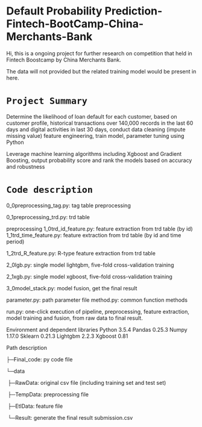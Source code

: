# Default Probability Prediction-Fintech-BootCamp-China-Merchants-Bank

Hi, this is a ongoing project for further research on competition that held in Fintech Boostcamp by China Merchants Bank.

The data will not provided but the related training model would be present in here.

# `Project Summary`

Determine the likelihood of loan default for each customer, based on customer profile, historical transactions over
140,000 records in the last 60 days and digital activities in last 30 days, conduct data cleaning (impute missing value)
feature engineering, train model, parameter tuning using Python

Leverage machine learning algorithms including Xgboost and Gradient Boosting, output probability score and rank the
models based on accuracy and robustness


# `Code description`


0_0preprocessing_tag.py: tag table preprocessing 

0_1preprocessing_trd.py: trd table 

preprocessing 1_0trd_id_feature.py: feature extraction from trd table (by id) 1_1trd_time_feature.py: feature extraction from trd table (by id and time period)

1_2trd_R_feature.py: R-type feature extraction from trd table 

2_0lgb.py: single model lightgbm, five-fold cross-validation training 

2_1xgb.py: single model xgboost, five-fold cross-validation training 

3_0model_stack.py: model fusion, get the final result 

parameter.py: path parameter file method.py: common function methods 

run.py: one-click execution of pipeline, preprocessing, feature extraction, model training and fusion, from raw data to final result. 

Environment and dependent libraries Python 3.5.4 Pandas 0.25.3 Numpy 1.17.0 Sklearn 0.21.3 Lightgbm 2.2.3 Xgboost 0.81

Path description 


├─Final_code: py code file

└─data

​ ├─RawData: original csv file (including training set and test set)

​ ├─TempData: preprocessing file

​ ├─EtlData: feature file

​ └─Result: generate the final result submission.csv




